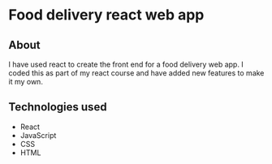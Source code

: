 # Food delivery react web app

## About
I have used react to create the front end for a food delivery web app. 
I coded this as part of my react course and have added new features to make it my own. 


## Technologies used
- React
- JavaScript
- CSS
- HTML